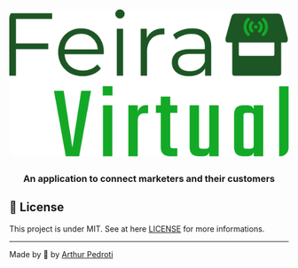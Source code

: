 <h1 align="center">
    <img alt="Feira Virtual" src="./assets/logo@3x.png"  width="600px" style="border-radius:16px;"/>
</h1>

<h3 align="center" >
  An application to connect marketers and their customers
</h3>

## :memo: License

This project is under MIT. See at here [LICENSE](/LICENSE) for more informations.

---

Made by :blue_heart: by [Arthur Pedroti](https://github.com/ArthurPedroti)
